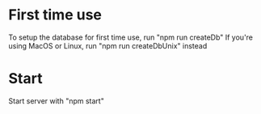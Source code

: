 # First time use
To setup the database for first time use, run "npm run createDb"
If you're using MacOS or Linux, run "npm run createDbUnix" instead

# Start
Start server with "npm start"